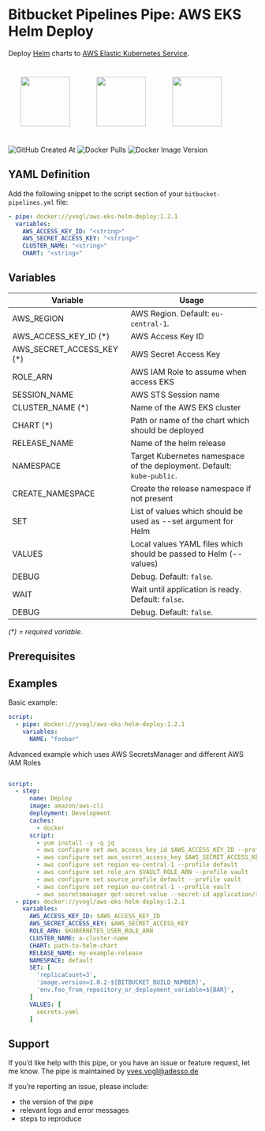 # Bitbucket Pipelines Pipe: AWS EKS Helm Deploy

Deploy [Helm](https://helm.sh) charts to [AWS Elastic Kubernetes Service](https://docs.aws.amazon.com/eks/latest/userguide/what-is-eks.html).


<img style="margin: 25px" src="https://upload.wikimedia.org/wikipedia/commons/9/93/Amazon_Web_Services_Logo.svg" height="100" />
<img style="margin: 25px" src="https://helm.sh/img/helm.svg" height="100" /> 
<img style="margin: 25px" src="https://upload.wikimedia.org/wikipedia/commons/3/39/Kubernetes_logo_without_workmark.svg" height="100" />


![GitHub Created At](https://img.shields.io/github/created-at/yves-vogl/aws-eks-helm-deploy)
![Docker Pulls](https://img.shields.io/docker/pulls/yvogl/aws-eks-helm-deploy)
![Docker Image Version](https://img.shields.io/docker/v/yvogl/aws-eks-helm-deploy)


## YAML Definition

Add the following snippet to the script section of your `bitbucket-pipelines.yml` file:

```yaml
- pipe: docker://yvogl/aws-eks-helm-deploy:1.2.1
  variables:
    AWS_ACCESS_KEY_ID: "<string>"
    AWS_SECRET_ACCESS_KEY: "<string>"
    CLUSTER_NAME: "<string>"
    CHART: "<string>"
```

## Variables

| Variable                  | Usage                                                                  |
| ------------------------- | ---------------------------------------------------------------------- |
| AWS_REGION                | AWS Region. Default: `eu-central-1`. |
| AWS_ACCESS_KEY_ID (*)     | AWS Access Key ID |
| AWS_SECRET_ACCESS_KEY (*) | AWS Secret Access Key |
| ROLE_ARN                  | AWS IAM Role to assume when access EKS |
| SESSION_NAME              | AWS STS Session name |
| CLUSTER_NAME (*)          | Name of the AWS EKS cluster |
| CHART (*)                 | Path or name of the chart which should be deployed |
| RELEASE_NAME              | Name of the helm release |
| NAMESPACE                 | Target Kubernetes namespace of the deployment. Default: `kube-public`. |
| CREATE_NAMESPACE          | Create the release namespace if not present |
| SET                       | List of values which should be used as --set argument for Helm |
| VALUES                    | Local values YAML files which should be passed to Helm (--values) |
| DEBUG                     | Debug. Default: `false`. |
| WAIT                      | Wait until application is ready. Default: `false`. |
| DEBUG                     | Debug. Default: `false`. |

_(*) = required variable._

## Prerequisites

## Examples

Basic example:

```yaml
script:
  - pipe: docker://yvogl/aws-eks-helm-deploy:1.2.1
    variables:
      NAME: "foobar"
```

Advanced example which uses AWS SecretsManager and different AWS IAM Roles

```yaml

script:
  - step:
      name: Deploy
      image: amazon/aws-cli
      deployment: Development
      caches:
        - docker
      script:
        - yum install -y -q jq
        - aws configure set aws_access_key_id $AWS_ACCESS_KEY_ID --profile default
        - aws configure set aws_secret_access_key $AWS_SECRET_ACCESS_KEY --profile default
        - aws configure set region eu-central-1 --profile default
        - aws configure set role_arn $VAULT_ROLE_ARN --profile vault
        - aws configure set source_profile default --profile vault
        - aws configure set region eu-central-1 --profile vault
        - aws secretsmanager get-secret-value --secret-id application/secret --profile vault | jq -r ".SecretString" > secrets.yaml
  - pipe: docker://yvogl/aws-eks-helm-deploy:1.2.1
    variables:
      AWS_ACCESS_KEY_ID: $AWS_ACCESS_KEY_ID
      AWS_SECRET_ACCESS_KEY: $AWS_SECRET_ACCESS_KEY
      ROLE_ARN: $KUBERNETES_USER_ROLE_ARN
      CLUSTER_NAME: a-cluster-name
      CHART: path-to-helm-chart
      RELEASE_NAME: my-example-release
      NAMESPACE: default
      SET: [
        'replicaCount=3',
        'image.version=1.0.2-${BITBUCKET_BUILD_NUMBER}',
        'env.foo_from_repository_or_deployment_variable=${BAR}',
      ]
      VALUES: [
        secrets.yaml
      ]

```

## Support
If you’d like help with this pipe, or you have an issue or feature request, let me know.
The pipe is maintained by yves.vogl@adesso.de

If you’re reporting an issue, please include:

- the version of the pipe
- relevant logs and error messages
- steps to reproduce
